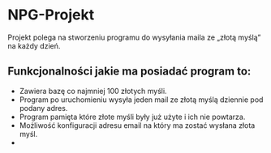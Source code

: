# NPG-Projekt
Projekt polega na stworzeniu programu do wysyłania maila ze „złotą myślą” na każdy dzień.

## Funkcjonalności jakie ma posiadać program to:

* Zawiera bazę co najmniej 100 złotych myśli.
* Program po uruchomieniu wysyła jeden mail ze złotą myślą dziennie pod podany adres.
* Program pamięta które złote myśli były już użyte i ich nie powtarza.
* Możliwość konfiguracji adresu email na który ma zostać wysłana złota myśl.
* 

